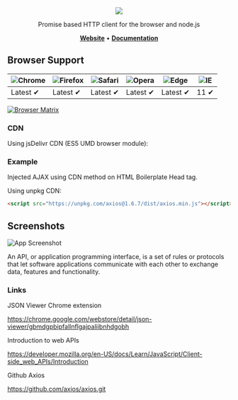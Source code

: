 <div align="center">
   <a href="https://axios-http.com"><img src="https://axios-http.com/assets/logo.svg" /></a><br>
</div>

<p align="center">Promise based HTTP client for the browser and node.js</p>

<p align="center">
    <a href="https://axios-http.com/"><b>Website</b></a> •
    <a href="https://axios-http.com/docs/intro"><b>Documentation</b></a>
</p>


## Browser Support

![Chrome](https://raw.githubusercontent.com/alrra/browser-logos/main/src/chrome/chrome_48x48.png) | ![Firefox](https://raw.githubusercontent.com/alrra/browser-logos/main/src/firefox/firefox_48x48.png) | ![Safari](https://raw.githubusercontent.com/alrra/browser-logos/main/src/safari/safari_48x48.png) | ![Opera](https://raw.githubusercontent.com/alrra/browser-logos/main/src/opera/opera_48x48.png) | ![Edge](https://raw.githubusercontent.com/alrra/browser-logos/main/src/edge/edge_48x48.png) | ![IE](https://raw.githubusercontent.com/alrra/browser-logos/master/src/archive/internet-explorer_9-11/internet-explorer_9-11_48x48.png) |
--- | --- | --- | --- | --- | --- |
Latest ✔ | Latest ✔ | Latest ✔ | Latest ✔ | Latest ✔ | 11 ✔ |

[![Browser Matrix](https://saucelabs.com/open_sauce/build_matrix/axios.svg)](https://saucelabs.com/u/axios)

### CDN

Using jsDelivr CDN (ES5 UMD browser module):

### Example
Injected AJAX using CDN method on HTML Boilerplate Head tag.

Using unpkg CDN:

```html
<script src="https://unpkg.com/axios@1.6.7/dist/axios.min.js"></script>
```


## Screenshots

![App Screenshot](https://www.shecodes.io/rails/active_storage/representations/redirect/eyJfcmFpbHMiOnsibWVzc2FnZSI6IkJBaHBLUT09IiwiZXhwIjpudWxsLCJwdXIiOiJibG9iX2lkIn19--559a41b13f9b4bbafd7a2534d5e30c8dda4531ac/eyJfcmFpbHMiOnsibWVzc2FnZSI6IkJBaDdCem9MWm05eWJXRjBTU0lJY0c1bkJqb0dSVlE2RkhKbGMybDZaVjkwYjE5c2FXMXBkRnNIYVFJQUJHa0NBQU09IiwiZXhwIjpudWxsLCJwdXIiOiJ2YXJpYXRpb24ifX0=--2118dcd1a75377acaa5a0301256241f2b8ebd7e7/What%20is%20an%20API.png)

An API, or application programming interface, is a set of rules or protocols that let software applications communicate with each other to exchange data, features and functionality.

### Links
JSON Viewer Chrome extension

https://chrome.google.com/webstore/detail/json-viewer/gbmdgpbipfallnflgajpaliibnhdgobh

Introduction to web APIs

https://developer.mozilla.org/en-US/docs/Learn/JavaScript/Client-side_web_APIs/Introduction

Github Axios 

https://github.com/axios/axios.git
